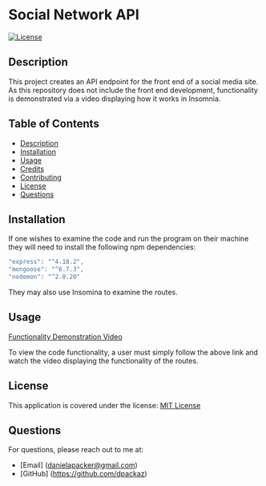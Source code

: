 # Social Network API

[![License](https://img.shields.io/badge/License-MIT-yellow.svg)](https://opensource.org/licenses/MIT)

## Description

This project creates an API endpoint for the front end of a social media site. As this repository does not include the front end development, functionality is demonstrated via a video displaying how it works in Insomnia.

## Table of Contents

- [Description](#description)
- [Installation](#installation)
- [Usage](#usage)
- [Credits](#credits)
- [Contributing](#contributing)
- [License](#license)
- [Questions](#questions)

## Installation

If one wishes to examine the code and run the program on their machine they will need to install the following npm dependencies:

```js
"express": "^4.18.2",
"mongoose": "^6.7.3",
"nodemon": "^2.0.20"
```

They may also use Insomina to examine the routes.

## Usage

[Functionality Demonstration Video](placeholder)

To view the code functionality, a user must simply follow the above link and watch the video displaying the functionality of the routes.

## License

This application is covered under the license: [MIT License](https://opensource.org/licenses/MIT)

## Questions

For questions, please reach out to me at:

- [Email] (danielapacker@gmail.com)
- [GitHub] (https://github.com/dpackaz)

